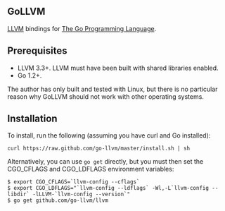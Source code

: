 GoLLVM
------

[LLVM](http://llvm.org) bindings for [The Go Programming Language](http://golang.org).

Prerequisites
-------------

* LLVM 3.3+. LLVM must have been built with shared libraries enabled.
* Go 1.2+.

The author has only built and tested with Linux, but there is no particular
reason why GoLLVM should not work with other operating systems.

Installation
------------

To install, run the following (assuming you have curl and Go installed):

    curl https://raw.github.com/go-llvm/master/install.sh | sh

Alternatively, you can use `go get` directly, but you must then set the
CGO\_CFLAGS and CGO\_LDFLAGS environment variables:

    $ export CGO_CFLAGS=`llvm-config --cflags`
    $ export CGO_LDFLAGS="`llvm-config --ldflags` -Wl,-L`llvm-config --libdir` -lLLVM-`llvm-config --version`"
    $ go get github.com/go-llvm/llvm

